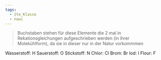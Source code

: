 ```yaml
---
tags:
  - 2te_Klasse
  - nawi
---
```

> Buchstaben stehen für diese Elemente die 2 mal in Rekationsgleichungen aufgeschrieben werden (in ihrer Molekühlform), da sie in dieser nur in der Natur vorkommmen

Wasserstoff: H
Sauerstoff: O
Stickstoff: N
Chlor: Cl
Brom: Br
Iod: I
Flour: F